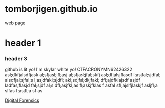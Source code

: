 # tomborjigen.github.io
web page


# header 1

### header 3

  
github is lit yo! I'm skylar white yo! CTFACRONYMN62426322 asl;dkfjalsdfjask al;sfjasl;jfl;asj al;sfjasl;jfal;skfj asl;dfjalsjflasdf l;asjfal;sjdfal; alsdfjal;sjfal;s l;asjdfakl;sjdfl; akl;sdjfal;dkjfakl; dfl;ajdfklajsdf asjdf ladfasjflasjd fal;sjdf al;s dfl;asjfkl;as fl;askjfklas f asfal sfl;ajslfjlaskjf asljfl;a slfas f;asjfl;a sf as


[Digital Forensics](df.md)

